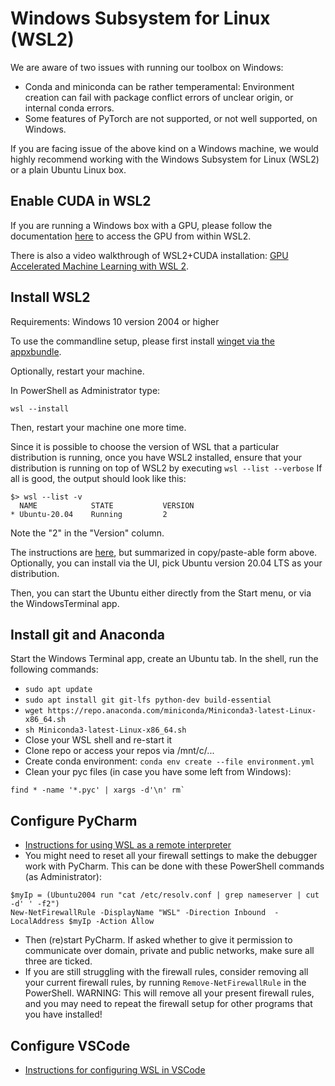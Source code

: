 # Windows Subsystem for Linux (WSL2)

We are aware of two issues with running our toolbox on Windows:

- Conda and miniconda can be rather temperamental: Environment creation can fail with package conflict errors of unclear
  origin, or internal conda errors.
- Some features of PyTorch are not supported, or not well supported, on Windows.

If you are facing issue of the above kind on a Windows machine, we would highly recommend working with the Windows
Subsystem for Linux (WSL2) or a plain Ubuntu Linux box.

## Enable CUDA in WSL2

If you are running a Windows box with a GPU, please follow the documentation
[here](https://docs.microsoft.com/en-us/windows/win32/direct3d12/gpu-cuda-in-wsl) to access the GPU from within WSL2.

There is also a video walkthrough of WSL2+CUDA installation:
[GPU Accelerated Machine Learning with WSL 2](https://channel9.msdn.com/Shows/Tabs-vs-Spaces/GPU-Accelerated-Machine-Learning-with-WSL-2).

## Install WSL2

Requirements: Windows 10 version 2004 or higher

To use the commandline setup, please first install
[winget via the appxbundle](https://github.com/microsoft/winget-cli/releases).

Optionally, restart your machine.

In PowerShell as Administrator type:

```shell
wsl --install
```

Then, restart your machine one more time.

Since it is possible to choose the version of WSL that a particular distribution is running, once you have WSL2
installed, ensure that your distribution is running on top of WSL2 by executing
`wsl --list --verbose`
If all is good, the output should look like this:

```shell
$> wsl --list -v
  NAME            STATE           VERSION
* Ubuntu-20.04    Running         2
```

Note the "2" in the "Version" column.

The instructions are [here](https://docs.microsoft.com/en-us/windows/wsl/install), but summarized in copy/paste-able form above. Optionally, you can install via the UI, pick Ubuntu version 20.04 LTS as your distribution.

Then, you can start the Ubuntu either directly from the Start menu, or via the WindowsTerminal app.

## Install git and Anaconda

Start the Windows Terminal app, create an Ubuntu tab. In the shell, run the following commands:

- `sudo apt update`
- `sudo apt install git git-lfs python-dev build-essential`
- `wget https://repo.anaconda.com/miniconda/Miniconda3-latest-Linux-x86_64.sh`
- `sh Miniconda3-latest-Linux-x86_64.sh`
- Close your WSL shell and re-start it
- Clone repo or access your repos via /mnt/c/...
- Create conda environment: `conda env create --file environment.yml`
- Clean your pyc files (in case you have some left from Windows):

```shell
find * -name '*.pyc' | xargs -d'\n' rm`
```

## Configure PyCharm

- [Instructions for using WSL as a remote interpreter](https://www.jetbrains.com/help/pycharm/using-wsl-as-a-remote-interpreter.html)
- You might need to reset all your firewall settings to make the debugger work with PyCharm. This can be done with these
  PowerShell commands (as Administrator):

```shell
$myIp = (Ubuntu2004 run "cat /etc/resolv.conf | grep nameserver | cut -d' ' -f2")
New-NetFirewallRule -DisplayName "WSL" -Direction Inbound  -LocalAddress $myIp -Action Allow
```

- Then (re)start PyCharm. If asked whether to give it permission to communicate over domain, private and public
  networks, make sure all three are ticked.
- If you are still struggling with the firewall rules, consider removing all your current firewall rules, by running
  `Remove-NetFirewallRule` in the PowerShell. WARNING: This will remove all your present firewall rules, and you may
  need to repeat the firewall setup for other programs that you have installed!

## Configure VSCode

- [Instructions for configuring WSL in VSCode](https://code.visualstudio.com/docs/remote/wsl)
